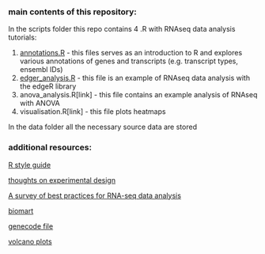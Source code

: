 ### main contents of this repository:

In the scripts folder this repo contains 4 .R with RNAseq data analysis tutorials:

1. [annotations.R](scripts/annotations.R) - this files serves as an introduction to R and explores various annotations of genes and transcripts (e.g. transcript types, ensembl IDs)
2. [edger_analysis.R](scripts/edger_analysis.R) - this file is an example of RNAseq data analysis with the edgeR library
3. anova_analysis.R[link] - this file contains an example analysis of RNAseq with ANOVA
4. visualisation.R[link] - this file plots heatmaps


In the data folder all the necessary source data are stored


### additional resources:

[R style guide](http://adv-r.had.co.nz/Style.html)

[thoughts on experimental design](https://rnaseq.uoregon.edu/#exp-design)

[A survey of best practices for RNA-seq data analysis](https://genomebiology.biomedcentral.com/articles/10.1186/s13059-016-0881-8)

[biomart](http://www.ensembl.org/biomart/martview/c94e38bf4ec0092a1bc759804d0a2be5)


[genecode file](https://ftp.ebi.ac.uk/pub/databases/gencode/Gencode_human/release_43/gencode.v43.basic.annotation.gtf.gz)

[volcano plots](https://bioconductor.org/packages/devel/bioc/vignettes/EnhancedVolcano/inst/doc/EnhancedVolcano.htmlhttps://bioconductor.org/packages/devel/bioc/vignettes/EnhancedVolcano/inst/doc/EnhancedVolcano.html)
